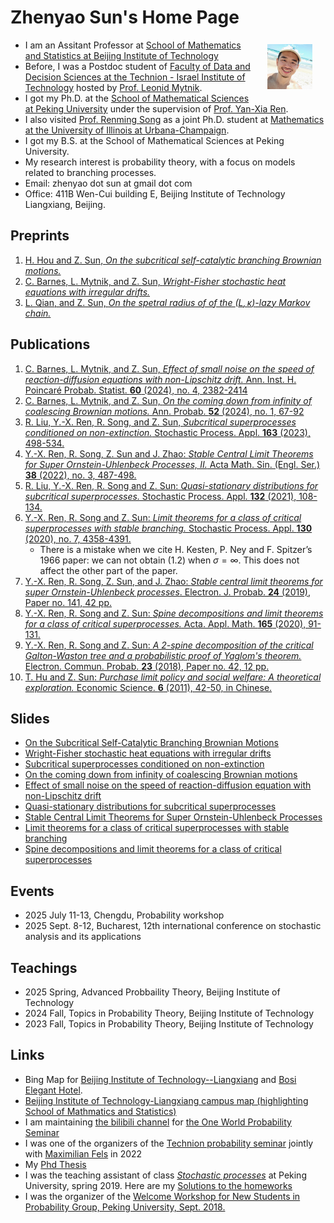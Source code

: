 # Zhenyao Sun's Home Page

- <img src="Files/selfie2020.jpg" alt="selfie" style="float:right;zoom:7%;margin:100px 300px;"/>I am an Assitant Professor at [School of Mathematics and Statistics at Beijing Institute of Technology](https://math.bit.edu.cn/)
- Before, I was a Postdoc student of [Faculty of Data and Decision Sciences at the Technion - Israel Institute of Technology](https://dds.technion.ac.il/) hosted by [Prof. Leonid Mytnik](https://web.iem.technion.ac.il/site/academicstaff/leonid-mytnik/). 
- I got my Ph.D. at the [School of Mathematical Sciences at Peking University](https://www.math.pku.edu.cn/puremath_en/) under the supervision of [Prof. Yan-Xia Ren](http://www.math.pku.edu.cn/teachers/renyx/indexE.htm). 
- I also visited [Prof. Renming Song](https://faculty.math.illinois.edu/~rsong/) as a joint Ph.D. student at [Mathematics at the University of Illinois at Urbana-Champaign](https://math.illinois.edu/). 
- I got my B.S. at the School of Mathematical Sciences at Peking University. 
- My research interest is probability theory, with a focus on models related to branching processes. 
- Email: zhenyao dot sun at gmail dot com
- Office: 411B Wen-Cui building E, Beijing Institute of Technology Liangxiang, Beijing. 

## Preprints
1. [H. Hou and Z. Sun, *On the subcritical self-catalytic branching Brownian motions.*](Files/Papers/paper12.pdf)
1. [C. Barnes, L. Mytnik, and Z. Sun, *Wright-Fisher stochastic heat equations with irregular drifts.*](Files/Papers/paper11.pdf)
1. [L. Qian, and Z. Sun, *On the spetral radius of of the $(L,\kappa)$-lazy Markov chain.*](Files/Papers/paper10.pdf)

## Publications

1. [C. Barnes, L. Mytnik, and Z. Sun, *Effect of small noise on the speed of reaction-diffusion equations with non-Lipschitz drift.* Ann. Inst. H. Poincaré Probab. Statist. **60** (2024), no. 4, 2382-2414](Files/Papers/2024AIHP.pdf)
2. [C. Barnes, L. Mytnik, and Z. Sun, *On the coming down from infinity of coalescing Brownian motions.* Ann. Probab. **52** (2024), no. 1, 67-92](Files/Papers/paper9.pdf)
1. [R. Liu, Y.-X. Ren, R. Song, and Z. Sun, *Subcritical superprocesses conditioned on non-extinction.* Stochastic Process. Appl. **163** (2023), 498-534.](Files/Papers/SPA2023.pdf)
1. [Y.-X. Ren, R. Song, Z. Sun and J. Zhao: *Stable Central Limit Theorems for Super Ornstein-Uhlenbeck Processes, II.* Acta Math. Sin. (Engl. Ser.) **38** (2022), no. 3, 487-498.](Files/Papers/paper5.pdf) 
1. [R. Liu, Y.-X. Ren, R. Song and Z. Sun: *Quasi-stationary distributions for subcritical superprocesses.* Stochastic Process. Appl. **132** (2021), 108-134.](Files/Papers/paper4.pdf) 
1. [Y.-X. Ren, R. Song and Z. Sun: *Limit theorems for a class of critical superprocesses with stable branching.* Stochastic Process. Appl. **130** (2020), no. 7, 4358-4391.](Files/Papers/paper3.pdf) 
   - There is a mistake when we cite H. Kesten, P. Ney and F. Spitzer’s 1966 paper: we can not obtain (1.2) when $\sigma = \infty$. This does not affect the other part of the paper. 
1. [Y.-X. Ren, R. Song, Z. Sun, and J. Zhao: *Stable central limit theorems for super Ornstein-Uhlenbeck processes*. Electron. J. Probab. **24** (2019), Paper no. 141, 42 pp.](Files/Papers/paper6.pdf) 
1. [Y.-X. Ren, R. Song and Z. Sun: *Spine decompositions and limit theorems for a class of critical superprocesses.* Acta. Appl. Math. **165** (2020), 91-131.](Files/Papers/paper2.pdf) 
1. [Y.-X. Ren, R. Song and Z. Sun: *A 2-spine decomposition of the critical Galton-Waston tree and a probabilistic proof of Yaglom's theorem.* Electron. Commun. Probab. **23** (2018), Paper no. 42, 12 pp.](Files/Papers/paper1.pdf)
1. [T. Hu and Z. Sun: *Purchase limit policy and social welfare: A theoretical exploration.*  Economic Science. **6** (2011), 42-50, in Chinese.](Files/Papers/paper0.pdf)

## Slides

- [On the Subcritical Self-Catalytic Branching Brownian Motions](Files/2024HouSunPresentation.pdf)
- [Wright-Fisher stochastic heat equations with irregular drifts](Files/Irregular.pdf)
- [Subcritical superprocesses conditioned on non-extinction](Files/Qprocess.pdf)
- [On the coming down from infinity of coalescing Brownian motions](Files/ComingDown.pdf)
- [Effect of small noise on the speed of  reaction-diffusion equation with non-Lipschitz drift](Files/WaveSpeed.pdf)
- [Quasi-stationary distributions for subcritical superprocesses](Files/subyaglom_talk.pdf)
- [Stable Central Limit Theorems for Super Ornstein-Uhlenbeck Processes](Files/Zhenyao2020Oct.pdf)
- [Limit theorems for a class of critical superprocesses with stable branching](Files/2018JSNU.pdf) 
- [Spine decompositions and limit theorems for a class of critical superprocesses](Files/RenSongSun2018Spine.pdf)

## Events

- 2025 July 11-13, Chengdu, Probability workshop
- 2025 Sept. 8-12, Bucharest, 12th international conference on stochastic analysis and its applications

## Teachings

* 2025 Spring, Advanced Probbaility Theory, Beijing Institute of Technology
* 2024 Fall, Topics in Probability Theory, Beijing Institute of Technology 
* 2023 Fall, Topics in Probability Theory, Beijing Institute of Technology

## Links

- Bing Map for [Beijing Institute of Technology--Liangxiang](https://cn.bing.com/maps?ty=18&q=Beijing+Institute+of+Technology+(Liangxiang+Town+Campus)&ss=ypid.YN4067x31518226&mb=39.737434~116.162528~39.725948~116.182028&description=Yard+No.8+Liangxiang+East+Rd,+Beijing&cardbg=#88979C&dt=1747990800000&tt=Beijing+Institute+of+Technology+(Liangxiang+Town+Campus)&tsts1=%26ty%3D18%26q%3DBeijing%2520Institute%2520of%2520Technology%2520%2528Liangxiang%2520Town%2520Campus%2529%26ss%3Dypid.YN4067x31518226%26mb%3D39.737434~116.162528~39.725948~116.182028%26description%3DYard%2520No.8%2520Liangxiang%2520East%2520Rd%252C%2520Beijing%26cardbg%3D%252388979C%26dt%3D1747990800000&tstt1=Beijing+Institute+of+Technology+(Liangxiang+Town+Campus)&cp=qmnrmctpdxkc&lvl=16.1&ftst=1&ftics=True&v=2&sV=2&form=S00027) and [Bosi Elegant Hotel](https://www.bing.com/maps?&ty=18&q=Building1,Yard101,YangguangNorthStreet,%20Beijing,%20Beijing&ss=ypid.YN4067x15478922572392425981&mb=39.744946~116.155293~39.732637~116.176193&description=Building1,Yard101,YangguangNorthStreet,%20Beijing,%20Beijing&cardbg=#D161C4&dt=1747990800000&tt=Bosi%20Elegant%20Hotel&tsts0=%26ty%3D18%26q%3DBuilding1%252CYard101%252CYangguangNorthStreet%252C%2520Beijing%252C%2520Beijing%26ss%3Dypid.YN4067x15478922572392425981%26mb%3D39.744946~116.155293~39.732637~116.176193%26description%3DBuilding1%252CYard101%252CYangguangNorthStreet%252C%2520Beijing%252C%2520Beijing%26cardbg%3D%2523D161C4%26dt%3D1747990800000&tstt0=Bosi%20Elegant%20Hotel&cp=39.738792~116.160421&lvl=16&pi=0&ftst=0&ftics=False&v=2&sV=2&form=S00027).
- [Beijing Institute of Technology-Liangxiang campus map (highlighting School of Mathmatics and Statistics)](Files/Direction2BITMath.pdf)
- I am maintaining [the bilibili channel](https://space.bilibili.com/151014650) for [the One World Probability Seminar](https://www.owprobability.org)
- I was one of the organizers of the [Technion probability seminar](https://probability.technion.ac.il/seminar/) jointly with [Maximilian Fels](https://sites.google.com/view/maximilianfels/home) in 2022
- My [Phd Thesis](Files/thesis.pdf)
- I was the teaching assistant of class [*Stochastic processes*](http://www.math.pku.edu.cn/teachers/dayue/Homepage/instruction.htm) at Peking University, spring 2019. Here are my [Solutions to the homeworks](Files/HW.html)
- I was the organizer of the [Welcome Workshop for New Students in Probability Group, Peking University, Sept. 2018.](Files/Prob_Welcome_Seminar.html)